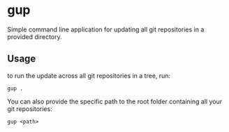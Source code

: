 # gup
Simple command line application for updating all git repositories in a provided directory.

## Usage
to run the update across all git repositories in a tree, run:

```
gup .
```

You can also provide the specific path to the root folder containing all your git repositories:
```
gup <path>
```
